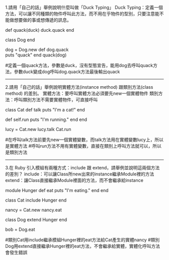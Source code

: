 1.請用「自己的話」舉例說明什麼叫做「Duck Typing」
  Duck Typing：定義一個方法，可以讓不同種類的物件呼叫此方法，而不用在乎物件的型別，只要注意能不能做想要做的事或想傳遞的訊息。
  
  def quack(duck) 
    duck.quack
  end

  class Dog
  end

  dog = Dog.new
  def dog.quack  
    puts "quack"
  end
  quack(dog)

  #定義一個quack方法，參數是duck，沒有型態宣告，能用dog去呼叫quack方法，參數duck變成dog呼叫dog.quack方法最後輸出quack
  
--------------------------------------------------------------------------------------------------------------------

2.請用「自己的話」舉例說明實體方法(instance method) 跟類別方法(class method) 的差別。
  實體方法：要呼叫實體方法必須要先new一個實體物件
  類別方法：呼叫類別方法不需要實體物件，可直接呼叫

 class Cat
  def talk
      puts "I'm a cat!"
  end
  
  def self.run
    puts "I'm running."
  end
  end

  lucy = Cat.new
  lucy.talk
  Cat.run

  #在呼叫talk方法前要先new一個實體變數，而talk方法用在實體變數lucy上，所以是實體方法
  #呼叫run方法不用有實體變數，直接在類別上呼叫方法就可以，所以是類別方法

--------------------------------------------------------------------------------------------------------------------

3.在 Ruby 引入模組有兩種方式：include 跟 extend，請舉例並說明這兩個方法的差別？
  include：可以讓Class所new出來的instance繼承Module裡的方法
  extend：讓Class直接繼承Module裡面的方法，而不會繼承給instance

  module Hunger 
    def eat
      puts "I'm eating."
    end
  end

  class Cat 
    include Hunger 
  end

  nancy = Cat.new
  nancy.eat


  class Dog
    extend Hunger
  end

  bob = Dog.eat

  #類別Cat用include繼承模組Hunger裡的eat方法給Cat產生的實體nancy
  #類別Dog用extend直接繼承Hunger裡的eat方法，不會繼承給實體，實體化呼叫方法會發生錯誤

